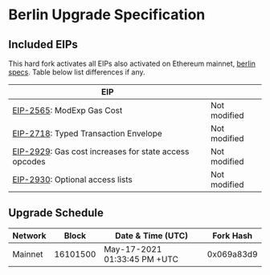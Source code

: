 # Berlin Upgrade Specification

## Included EIPs

This hard fork activates all EIPs also activated on Ethereum mainnet, [berlin specs](https://github.com/ethereum/execution-specs/blob/master/network-upgrades/mainnet-upgrades/berlin.md).
Table below list differences if any.

| EIP |  |
| - | - |
| [EIP-2565](https://eips.ethereum.org/EIPS/eip-2565): ModExp Gas Cost | Not modified
| [EIP-2718](https://eips.ethereum.org/EIPS/eip-2718): Typed Transaction Envelope  | Not modified
| [EIP-2929](https://eips.ethereum.org/EIPS/eip-2929): Gas cost increases for state access opcodes | Not modified
| [EIP-2930](https://eips.ethereum.org/EIPS/eip-2930): Optional access lists | Not modified

## Upgrade Schedule

| Network | Block    | Date & Time (UTC)             |   Fork Hash   |
| ------- | -------- | ----------------------------- |   ---------   |
| Mainnet | 16101500 | May-17-2021 01:33:45 PM +UTC  |  0x069a83d9   |
